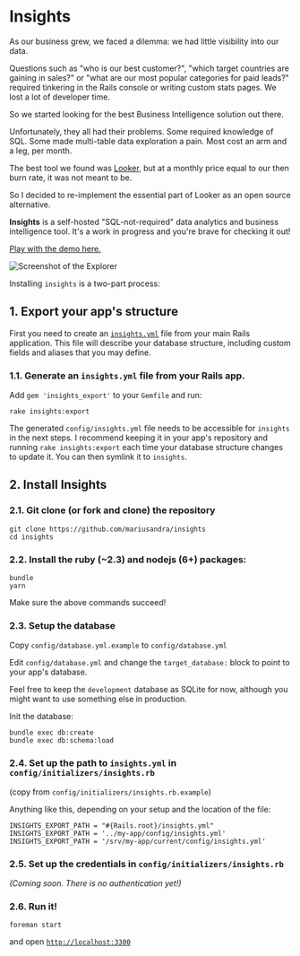 # Insights

As our business grew, we faced a dilemma: we had little visibility into our data.

Questions such as "who is our best customer?", "which target countries are gaining in sales?" or "what are our most popular categories for paid leads?" required tinkering in the Rails console or writing custom stats pages. We lost a lot of developer time.

So we started looking for the best Business Intelligence solution out there.

Unfortunately, they all had their problems. Some required knowledge of SQL. Some made multi-table data exploration a pain. Most cost an arm and a leg, per month.

The best tool we found was [Looker](https://looker.com/), but at a monthly price equal to our then burn rate, it was not meant to be.

So I decided to re-implement the essential part of Looker as an open source alternative.

**Insights** is a self-hosted "SQL-not-required" data analytics and business intelligence tool. It's a work in progress and you're brave for checking it out!

[Play with the demo here.](http://insights-demo.mariusandra.com/)

![Screenshot of the Explorer](https://github.com/mariusandra/insights/raw/master/doc/screenshot.png)

Installing `insights` is a two-part process:

## 1. Export your app's structure

First you need to create an [`insights.yml`](https://github.com/mariusandra/insights_demo/blob/master/config/insights.yml) file from your main Rails application. This file will describe your database structure,
including custom fields and aliases that you may define.

### 1.1. Generate an `insights.yml` file from your Rails app.

Add `gem 'insights_export'` to your `Gemfile` and run:

```
rake insights:export
```

The generated `config/insights.yml` file needs to be accessible for `insights` in the next steps. I recommend keeping it in your
app's repository and running `rake insights:export` each time your database structure changes to update it. You can then symlink it to `insights`.

## 2. Install Insights

### 2.1. Git clone (or fork and clone) the repository

```
git clone https://github.com/mariusandra/insights
cd insights
```

### 2.2. Install the ruby (~2.3) and nodejs (6+) packages:

```
bundle
yarn
```

Make sure the above commands succeed!

### 2.3. Setup the database

Copy `config/database.yml.example` to `config/database.yml`

Edit `config/database.yml` and change the `target_database:` block to point to your app's database.

Feel free to keep the `development` database as SQLite for now, although you might want to use something else in production.

Init the database:

```
bundle exec db:create
bundle exec db:schema:load
```

### 2.4. Set up the path to `insights.yml` in `config/initializers/insights.rb`
(copy from `config/initializers/insights.rb.example`)

Anything like this, depending on your setup and the location of the file:

```
INSIGHTS_EXPORT_PATH = "#{Rails.root}/insights.yml"
INSIGHTS_EXPORT_PATH = '../my-app/config/insights.yml'
INSIGHTS_EXPORT_PATH = '/srv/my-app/current/config/insights.yml'
```

### 2.5. Set up the credentials in `config/initializers/insights.rb`

*(Coming soon. There is no authentication yet!)*

### 2.6. Run it!

```
foreman start
```

and open [`http://localhost:3300`](http://localhost:3300)
